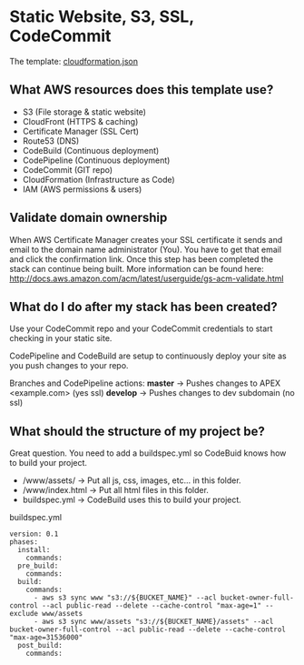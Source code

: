 # Static Website, S3, SSL, CodeCommit

The template: [cloudformation.json](cloudformation.json)

## What AWS resources does this template use?
* S3 (File storage & static website)
* CloudFront (HTTPS & caching)
* Certificate Manager (SSL Cert)
* Route53 (DNS)
* CodeBuild (Continuous deployment)
* CodePipeline (Continuous deployment)
* CodeCommit (GIT repo)
* CloudFormation (Infrastructure as Code)
* IAM (AWS permissions & users)

## Validate domain ownership
When AWS Certificate Manager creates your SSL certificate it sends and email to the domain name administrator (You).  You have to get that email and click the confirmation link.  Once this step has been completed the stack can continue being built.  More information can be found here:  http://docs.aws.amazon.com/acm/latest/userguide/gs-acm-validate.html

## What do I do after my stack has been created?
Use your CodeCommit repo and your CodeCommit credentials to start checking in your static site.

CodePipeline and CodeBuild are setup to continuously deploy your site as you push changes to your repo.  

Branches and CodePipeline actions:
**master** -> Pushes changes to APEX <example.com> (yes ssl)
**develop** -> Pushes changes to dev subdomain (no ssl)

## What should the structure of my project be?
Great question.  You need to add a buildspec.yml so CodeBuid knows how to build your project.  

* /www/assets/ -> Put all js, css, images, etc... in this folder.
* /www/index.html -> Put all html files in this folder.
* buildspec.yml -> CodeBuild uses this to build your project.

buildspec.yml
```
version: 0.1
phases:
  install:
    commands:
  pre_build:
    commands:
  build:
    commands:
      - aws s3 sync www "s3://${BUCKET_NAME}" --acl bucket-owner-full-control --acl public-read --delete --cache-control "max-age=1" --exclude www/assets
      - aws s3 sync www/assets "s3://${BUCKET_NAME}/assets" --acl bucket-owner-full-control --acl public-read --delete --cache-control "max-age=31536000"
  post_build:
    commands:
```
